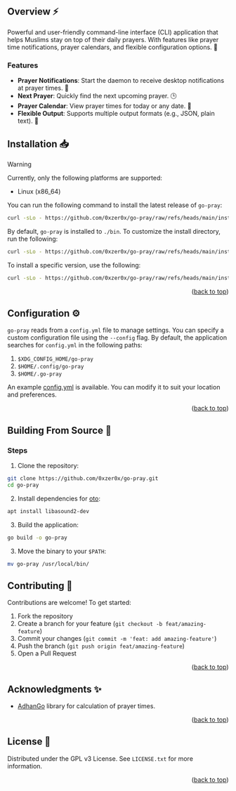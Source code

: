 <a id="readme-top"></a>

## Overview ⚡

Powerful and user-friendly command-line interface (CLI) application that helps Muslims stay on top of their daily prayers. With features like prayer time notifications, prayer calendars, and flexible configuration options. 🕌

### Features

- **Prayer Notifications**: Start the daemon to receive desktop notifications at prayer times. 🔔
- **Next Prayer**: Quickly find the next upcoming prayer. 🕒
- **Prayer Calendar**: View prayer times for today or any date. 📅
- **Flexible Output**: Supports multiple output formats (e.g., JSON, plain text). 📜

## Installation 📥

> [!WARNING]
> Currently, only the following platforms are supported:
>
> - Linux (x86_64)

You can run the following command to install the latest release of `go-pray`:

```sh
curl -sLo - https://github.com/0xzer0x/go-pray/raw/refs/heads/main/install.sh | bash
```

By default, `go-pray` is installed to `./bin`. To customize the install directory, run the following:

```sh
curl -sLo - https://github.com/0xzer0x/go-pray/raw/refs/heads/main/install.sh | env INSTALL_DIR=~/.local/bin bash
```

To install a specific version, use the following:

```sh
curl -sLo - https://github.com/0xzer0x/go-pray/raw/refs/heads/main/install.sh | env INSTALL_VERSION=0.1.3 bash
```

<p align="right">(<a href="#readme-top">back to top</a>)</p>

## Configuration ⚙️

`go-pray` reads from a `config.yml` file to manage settings. You can specify a custom configuration file using the `--config` flag. By default, the application searches for `config.yml` in the following paths:

1. `$XDG_CONFIG_HOME/go-pray`
2. `$HOME/.config/go-pray`
3. `$HOME/.go-pray`

An example [config.yml](./config.example.yml) is available. You can modify it to suit your location and preferences.

<p align="right">(<a href="#readme-top">back to top</a>)</p>

## Building From Source 🔨

### Steps

1. Clone the repository:

```bash
git clone https://github.com/0xzer0x/go-pray.git
cd go-pray
```

2. Install dependencies for [oto](https://github.com/ebitengine/oto?tab=readme-ov-file#prerequisite):

```bash
apt install libasound2-dev
```

3. Build the application:

```bash
go build -o go-pray
```

3. Move the binary to your `$PATH`:

```bash
mv go-pray /usr/local/bin/
```

## Contributing 👥

Contributions are welcome! To get started:

1. Fork the repository
2. Create a branch for your feature (`git checkout -b feat/amazing-feature`)
3. Commit your changes (`git commit -m 'feat: add amazing-feature'`)
4. Push the branch (`git push origin feat/amazing-feature`)
5. Open a Pull Request

<p align="right">(<a href="#readme-top">back to top</a>)</p>

## Acknowledgments ✨

- [AdhanGo](https://github.com/mnadev/adhango/) library for calculation of prayer times.

<p align="right">(<a href="#readme-top">back to top</a>)</p>

## License 📜

Distributed under the GPL v3 License. See `LICENSE.txt` for more information.

<p align="right">(<a href="#readme-top">back to top</a>)</p>
